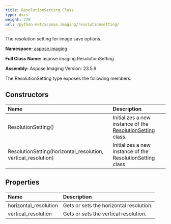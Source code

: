 ```yaml
---
title: ResolutionSetting Class
type: docs
weight: 770
url: /python-net/aspose.imaging/resolutionsetting/
---
```


The resolution setting for image save options.

**Namespace:** [aspose.imaging](/imaging/python-net/aspose.imaging/)

**Full Class Name:** aspose.imaging.ResolutionSetting

**Assembly:**  Aspose.Imaging Version: 23.5.6

The ResolutionSetting type exposes the following members:
## **Constructors**
|**Name**|**Description**|
| :- | :- |
|ResolutionSetting()|Initializes a new instance of the [ResolutionSetting](/imaging/python-net/aspose.imaging/resolutionsetting/) class.|
|ResolutionSetting(horizontal_resolution, vertical_resolution)|Initializes a new instance of the ResolutionSetting class|
## **Properties**
|**Name**|**Description**|
| :- | :- |
|horizontal_resolution|Gets or sets the horizontal resolution.|
|vertical_resolution|Gets or sets the vertical resolution.|
